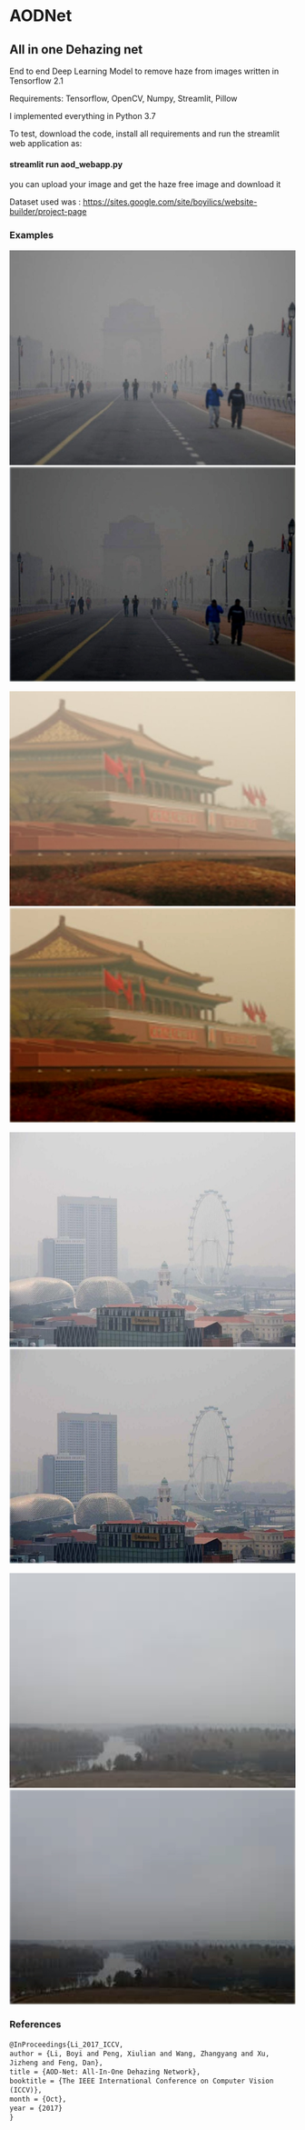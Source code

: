 # AODNet

## All in one Dehazing net

End to end Deep Learning Model to remove haze from images written in Tensorflow 2.1

Requirements:
Tensorflow, OpenCV, Numpy, Streamlit, Pillow

I implemented everything in Python 3.7

To test, download the code, install all requirements and run the streamlit web application as:

#### streamlit run aod_webapp.py 

you can upload your image and get the haze free image and download it


Dataset used was : https://sites.google.com/site/boyilics/website-builder/project-page

### Examples 

![Exmaple-1](/test_images/test-1.jpg)  ![Exmaple-1](/test_images/test-1-output.jpeg) 

![Exmaple-2](/test_images/test-2.jpg)  ![Exmaple-2](/test_images/test-2-output.jpeg)

![Exmaple-3](/test_images/test-3.jpg)  ![Exmaple-1](/test_images/test-3-output.jpeg) 

![Exmaple-1](/test_images/test-4.jpg)  ![Exmaple-1](/test_images/test-4-output.jpeg) 

### References

```
@InProceedings{Li_2017_ICCV,
author = {Li, Boyi and Peng, Xiulian and Wang, Zhangyang and Xu, Jizheng and Feng, Dan},
title = {AOD-Net: All-In-One Dehazing Network},
booktitle = {The IEEE International Conference on Computer Vision (ICCV)},
month = {Oct},
year = {2017}
}
```


